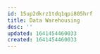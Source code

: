 ```yaml
---
id: 15up2dkrz1tdq1qpi805hrf
title: Data Warehousing
desc: ''
updated: 1641454460033
created: 1641454460033
---
```



